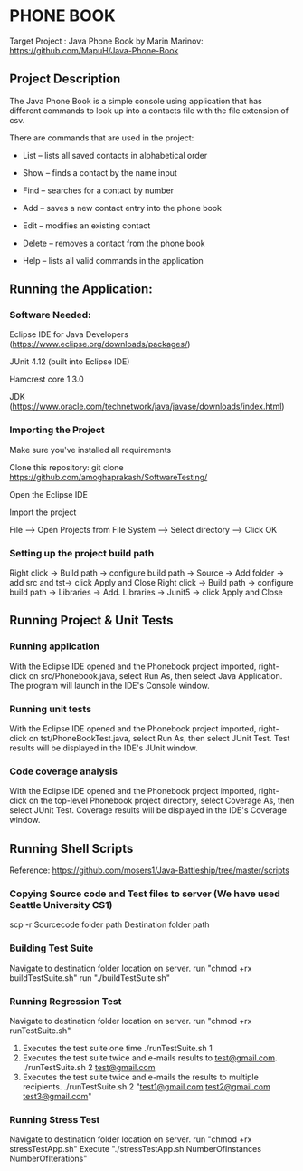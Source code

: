 # PHONE BOOK

Target Project : 
Java Phone Book by Marin Marinov: https://github.com/MapuH/Java-Phone-Book 

## Project Description 

The Java Phone Book is a simple console using application that has different commands to look up into a contacts file with the file extension of csv. 

There are commands that are used in the project:  

* List – lists all saved contacts in alphabetical order 

* Show – finds a contact by the name input 

* Find – searches for a contact by number 

* Add – saves a new contact entry into the phone book 

* Edit – modifies an existing contact 

* Delete – removes a contact from the phone book 

* Help – lists all valid commands in the application 
 

## Running the Application: 

### Software Needed: 

Eclipse IDE for Java Developers (https://www.eclipse.org/downloads/packages/) 

JUnit 4.12 (built into Eclipse IDE) 

Hamcrest core 1.3.0

JDK (https://www.oracle.com/technetwork/java/javase/downloads/index.html) 

### Importing the Project 

Make sure you've installed all requirements 

Clone this repository: git clone https://github.com/amoghaprakash/SoftwareTesting/ 

Open the Eclipse IDE 

Import the project 

File --> Open Projects from File System --> Select directory --> Click OK 

### Setting up the project build path

Right click -> Build path -> configure build path -> Source -> Add folder -> add src and tst-> click Apply and Close
Right click -> Build path -> configure build path -> Libraries -> Add. Libraries -> Junit5 -> click Apply and Close


## Running Project & Unit Tests 

### Running application 

With the Eclipse IDE opened and the Phonebook project imported, right-click on src/Phonebook.java, select Run As, then select Java Application. The program will launch in the IDE's Console window. 

### Running unit tests 

With the Eclipse IDE opened and the Phonebook project imported, right-click on tst/PhoneBookTest.java, select Run As, then select JUnit Test. Test results will be displayed in the IDE's JUnit window. 

### Code coverage analysis 
With the Eclipse IDE opened and the Phonebook project imported, right-click on the top-level Phonebook project directory, select Coverage As, then select JUnit Test. Coverage results will be displayed in the IDE's Coverage window. 

## Running Shell Scripts
Reference: https://github.com/mosers1/Java-Battleship/tree/master/scripts

### Copying Source code and Test files to server (We have used Seattle University CS1)

scp -r Sourcecode folder path Destination folder path

### Building Test Suite

Navigate to destination folder location on server.
run "chmod +rx buildTestSuite.sh"
run "./buildTestSuite.sh"

### Running Regression Test

Navigate to destination folder location on server.
run "chmod +rx runTestSuite.sh"
1. Executes the test suite one time
         ./runTestSuite.sh 1
2. Executes the test suite twice and e-mails results to test@gmail.com.
         ./runTestSuite.sh 2 test@gmail.com
3. Executes the test suite twice and e-mails the results to multiple recipients.
         ./runTestSuite.sh 2 "test1@gmail.com test2@gmail.com test3@gmail.com"
         

### Running Stress Test

Navigate to destination folder location on server.
run "chmod +rx stressTestApp.sh"
Execute "./stressTestApp.sh NumberOfInstances NumberOfIterations"

